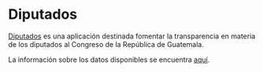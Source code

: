 # Diputados

[Diputados](http://dipudatos.org/) es una aplicación destinada fomentar la transparencia
en materia de los diputados al Congreso de la República de Guatemala.

La información sobre los datos disponibles se encuentra [aquí](master/DATOS.md).
